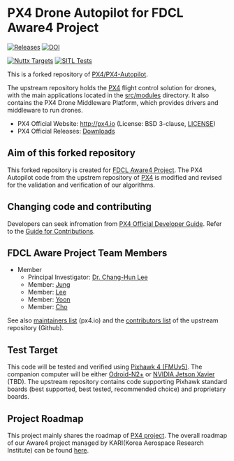 # PX4 Drone Autopilot for FDCL Aware4 Project

[![Releases](https://img.shields.io/github/release/PX4/PX4-Autopilot.svg)](https://github.com/PX4/PX4-Autopilot/releases) [![DOI](https://zenodo.org/badge/22634/PX4/PX4-Autopilot.svg)](https://zenodo.org/badge/latestdoi/22634/PX4/PX4-Autopilot)

[![Nuttx Targets](https://github.com/PX4/PX4-Autopilot/workflows/Nuttx%20Targets/badge.svg)](https://github.com/PX4/PX4-Autopilot/actions?query=workflow%3A%22Nuttx+Targets%22?branch=master) [![SITL Tests](https://github.com/PX4/PX4-Autopilot/workflows/SITL%20Tests/badge.svg?branch=master)](https://github.com/PX4/PX4-Autopilot/actions?query=workflow%3A%22SITL+Tests%22)

This is a forked repository of [PX4/PX4-Autopilot](https://github.com/PX4/PX4-Autopilot).

The upstream repository holds the [PX4](http://px4.io) flight control solution for drones, with the main applications located in the [src/modules](https://github.com/PX4/PX4-Autopilot/tree/master/src/modules) directory. It also contains the PX4 Drone Middleware Platform, which provides drivers and middleware to run drones.

* PX4 Official Website: http://px4.io (License: BSD 3-clause, [LICENSE](https://github.com/PX4/PX4-Autopilot/blob/master/LICENSE))
* PX4 Official Releases: [Downloads](https://github.com/PX4/PX4-Autopilot/releases)


## Aim of this forked repository

This forked repository is created for [FDCL Aware4 Project](https://sites.google.com/view/fdcl-kaist/research).
The PX4 Autopilot code from the upstrem repository of [PX4](https://github.com/PX4) is modified and revised for the validation and verification of our algorithms.


## Changing code and contributing

Developers can seek infromation from [PX4 Official Developer Guide](https://docs.px4.io/master/en/development/development.html).
Refer to the [Guide for Contributions](https://docs.px4.io/master/en/contribute/).


## FDCL Aware Project Team Members

  * Member
    * Principal Investigator: [Dr. Chang-Hun Lee]()
    * Member: [Jung]()
    * Member: [Lee]()
    * Member: [Yoon]()
    * Member: [Cho](https://github.com/mhcho1994)

See also [maintainers list](https://px4.io/community/maintainers/) (px4.io) and the [contributors list](https://github.com/PX4/PX4-Autopilot/graphs/contributors) of the upstream repository (Github).


## Test Target

This code will be tested and verified using [Pixhawk 4 (FMUv5)](https://docs.px4.io/master/en/flight_controller/pixhawk4.html).
The companion computer will be either [Odroid-N2+](https://www.hardkernel.com/shop/odroid-n2-with-4gbyte-ram-2/) or [NVIDIA Jetson Xavier](https://www.nvidia.com/en-us/autonomous-machines/embedded-systems/jetson-xavier-nx/) (TBD).
The upstream repository contains code supporting Pixhawk standard boards (best supported, best tested, recommended choice) and proprietary boards.


## Project Roadmap

This project mainly shares the roadmap of [PX4 project](https://github.com/orgs/PX4/projects/25).
The overall roadmap of our Aware4 project managed by KARI(Korea Aerospace Research Institute) can be found [here](https://www.kari.re.kr/kor/sub03_02.do).
